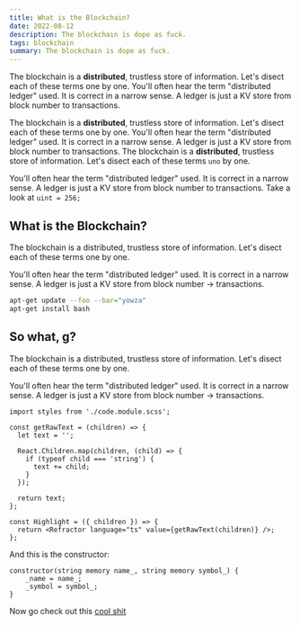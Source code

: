 ```yaml
---
title: What is the Blockchain?
date: 2022-08-12
description: The blockchain is dope as fuck.
tags: blockchain
summary: The blockchain is dope as fuck.
---
```


The blockchain is a **distributed**, trustless store of information. Let's
disect each of these terms one by one. You'll often hear the term "distributed
ledger" used. It is correct in a narrow sense. A ledger is just a KV store from
block number to transactions.

The blockchain is a **distributed**, trustless store of information. Let's
disect each of these terms one by one. You'll often hear the term "distributed
ledger" used. It is correct in a narrow sense. A ledger is just a KV store from
block number to transactions. The blockchain is a **distributed**, trustless
store of information. Let's disect each of these terms `uno` by one.

You'll often hear the term "distributed ledger" used. It is correct in a narrow
sense. A ledger is just a KV store from block number to transactions. Take a
look at `uint = 256;`

## What is the Blockchain?

The blockchain is a distributed, trustless store of information. Let's disect
each of these terms one by one.

You'll often hear the term "distributed ledger" used. It is correct in a narrow
sense. A ledger is just a KV store from block number -> transactions.

```bash
apt-get update --foo --bar="yowza"
apt-get install bash
```

## So what, g?

The blockchain is a distributed, trustless store of information. Let's disect
each of these terms one by one.

You'll often hear the term "distributed ledger" used. It is correct in a narrow
sense. A ledger is just a KV store from block number -> transactions.

```solidity
import styles from './code.module.scss';

const getRawText = (children) => {
  let text = '';

  React.Children.map(children, (child) => {
    if (typeof child === 'string') {
      text += child;
    }
  });

  return text;
};

const Highlight = ({ children }) => {
  return <Refractor language="ts" value={getRawText(children)} />;
};
```

And this is the constructor:

```solidity
constructor(string memory name_, string memory symbol_) {
    _name = name_;
    _symbol = symbol_;
}
```

Now go check out this [cool shit](https://www.youtube.com/watch?v=dQw4w9WgXcQ)
